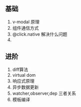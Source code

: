 ## 基础
1. v-modal 原理
2. 组件通信方式
3. @click.native 解决什么问题
4. 
## 进阶
1.  diff算法
2.  virtual dom
3.  响应式原理
4.  异步数据更新
5.  watcher,observer,dep 三者关系
6.  模板编译